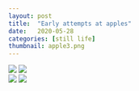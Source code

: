```yaml
---
layout: post
title:  "Early attempts at apples"
date:   2020-05-28
categories: [still life]
thumbnail: apple3.png
---
```


<div class="row">
  <div class="column">
    <img src="{{site.baseurl}}/img/apple1.png">
    <img src="{{site.baseurl}}/img/apple2.png">
  </div>
  <div class="column">
    <img src="{{site.baseurl}}/img/apple3.png">
    <img src="{{site.baseurl}}/img/apple4.png">
  </div>
</div>
